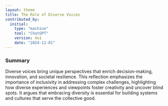 ```yaml
---
layout: theme
title: The Role of Diverse Voices
contributed_by:
  initial:
    type: "machine"
    tool: "ChatGPT"
    version: 4o1
    date: "2024-12-01"
---
```


### Summary

Diverse voices bring unique perspectives that enrich decision-making, innovation, and societal resilience. This reflection emphasizes the importance of inclusivity in addressing complex challenges, highlighting how diverse experiences and viewpoints foster creativity and uncover blind spots. It argues that embracing diversity is essential for building systems and cultures that serve the collective good.

